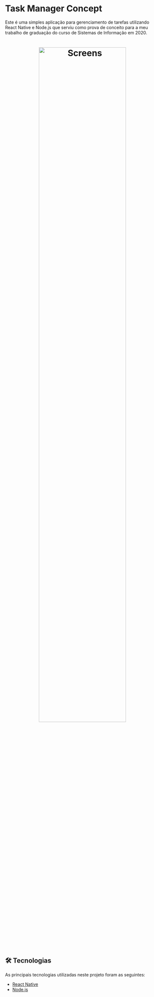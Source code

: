 # Task Manager Concept
Este é uma simples aplicação para gerenciamento de tarefas utilizando React Native e Node.js que serviu como prova de conceito para a meu trabalho de graduação do curso de Sistemas de Informação em 2020.

<h1 align="center">
  <img width="75%" alt="Screens" title="Task Manager Concept Screens" src="https://i.imgur.com/Xlj60OA.png" />
</h1>

## 🛠 Tecnologias

As principais tecnologias utilizadas neste projeto foram as seguintes:

- [React Native](https://reactnative.dev/)
- [Node.js](https://nodejs.org/en/)
